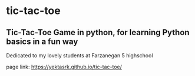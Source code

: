 # tic-tac-toe

## Tic-Tac-Toe Game in python, for learning Python basics in a fun way

Dedicated to my lovely students at Farzanegan 5 highschool

page link: https://yektasrk.github.io/tic-tac-toe/

